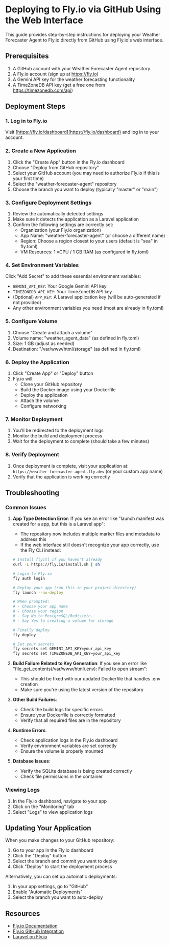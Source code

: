 # Deploying to Fly.io via GitHub Using the Web Interface

This guide provides step-by-step instructions for deploying your Weather Forecaster Agent to Fly.io directly from GitHub using Fly.io's web interface.

## Prerequisites

1. A GitHub account with your Weather Forecaster Agent repository
2. A Fly.io account (sign up at https://fly.io)
3. A Gemini API key for the weather forecasting functionality
4. A TimeZoneDB API key (get a free one from https://timezonedb.com/api)

## Deployment Steps

### 1. Log in to Fly.io

Visit [https://fly.io/dashboard](https://fly.io/dashboard) and log in to your account.

### 2. Create a New Application

1. Click the "Create App" button in the Fly.io dashboard
2. Choose "Deploy from GitHub repository"
3. Select your GitHub account (you may need to authorize Fly.io if this is your first time)
4. Select the "weather-forecaster-agent" repository
5. Choose the branch you want to deploy (typically "master" or "main")

### 3. Configure Deployment Settings

1. Review the automatically detected settings
2. Make sure it detects the application as a Laravel application
3. Confirm the following settings are correctly set:
   - Organization (your Fly.io organization)
   - App Name: "weather-forecaster-agent" (or choose a different name)
   - Region: Choose a region closest to your users (default is "sea" in fly.toml)
   - VM Resources: 1 vCPU / 1 GB RAM (as configured in fly.toml)

### 4. Set Environment Variables

Click "Add Secret" to add these essential environment variables:
   - `GEMINI_API_KEY`: Your Google Gemini API key
   - `TIMEZONEDB_API_KEY`: Your TimeZoneDB API key
   - (Optional) `APP_KEY`: A Laravel application key (will be auto-generated if not provided)
   - Any other environment variables you need (most are already in fly.toml)

### 5. Configure Volume

1. Choose "Create and attach a volume"
2. Volume name: "weather_agent_data" (as defined in fly.toml)
3. Size: 1 GB (adjust as needed)
4. Destination: "/var/www/html/storage" (as defined in fly.toml)

### 6. Deploy the Application

1. Click "Create App" or "Deploy" button
2. Fly.io will:
   - Clone your GitHub repository
   - Build the Docker image using your Dockerfile
   - Deploy the application
   - Attach the volume
   - Configure networking

### 7. Monitor Deployment

1. You'll be redirected to the deployment logs
2. Monitor the build and deployment process
3. Wait for the deployment to complete (should take a few minutes)

### 8. Verify Deployment

1. Once deployment is complete, visit your application at:
   `https://weather-forecaster-agent.fly.dev` (or your custom app name)
2. Verify that the application is working correctly

## Troubleshooting

### Common Issues

1. **App Type Detection Error**:
   If you see an error like "launch manifest was created for a app, but this is a Laravel app":
   - The repository now includes multiple marker files and metadata to address this
   - If the web interface still doesn't recognize your app correctly, use the Fly CLI instead:
   
   ```bash
   # Install flyctl if you haven't already
   curl -L https://fly.io/install.sh | sh
   
   # Login to Fly.io
   fly auth login
   
   # Deploy your app (run this in your project directory)
   fly launch --no-deploy
   
   # When prompted:
   # - Choose your app name
   # - Choose your region
   # - Say No to PostgreSQL/Redis/etc.
   # - Say Yes to creating a volume for storage
   
   # Finally deploy
   fly deploy
   
   # Set your secrets
   fly secrets set GEMINI_API_KEY=your_api_key
   fly secrets set TIMEZONEDB_API_KEY=your_api_key
   ```

2. **Build Failure Related to Key Generation**:
   If you see an error like "file_get_contents(/var/www/html/.env): Failed to open stream":
   - This should be fixed with our updated Dockerfile that handles .env creation
   - Make sure you're using the latest version of the repository

3. **Other Build Failures**:
   - Check the build logs for specific errors
   - Ensure your Dockerfile is correctly formatted
   - Verify that all required files are in the repository

4. **Runtime Errors**:
   - Check application logs in the Fly.io dashboard
   - Verify environment variables are set correctly
   - Ensure the volume is properly mounted

5. **Database Issues**:
   - Verify the SQLite database is being created correctly
   - Check file permissions in the container

### Viewing Logs

1. In the Fly.io dashboard, navigate to your app
2. Click on the "Monitoring" tab
3. Select "Logs" to view application logs

## Updating Your Application

When you make changes to your GitHub repository:

1. Go to your app in the Fly.io dashboard
2. Click the "Deploy" button
3. Select the branch and commit you want to deploy
4. Click "Deploy" to start the deployment process

Alternatively, you can set up automatic deployments:

1. In your app settings, go to "GitHub"
2. Enable "Automatic Deployments"
3. Select the branch you want to auto-deploy

## Resources

- [Fly.io Documentation](https://fly.io/docs/)
- [Fly.io GitHub Integration](https://fly.io/docs/apps/deploy/github/)
- [Laravel on Fly.io](https://fly.io/docs/laravel/)
